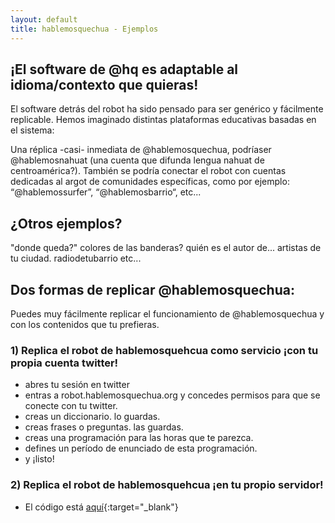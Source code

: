 ```yaml
---
layout: default
title: hablemosquechua - Ejemplos
---
```


## ¡El software de @hq es adaptable al idioma/contexto que quieras!

El software detrás del robot ha sido pensado para ser genérico y fácilmente 
replicable. Hemos imaginado distintas plataformas educativas basadas en el sistema: 

Una réplica -casi- inmediata de @hablemosquechua, podríaser @hablemosnahuat (una cuenta que difunda lengua nahuat de centroamérica?). También se podría conectar el robot con cuentas dedicadas al argot de comunidades específicas, como por ejemplo: “@hablemossurfer”, “@hablemosbarrio“, etc...

## ¿Otros ejemplos?

"donde queda?"
colores de las banderas?
quién es el autor de...
artistas de tu ciudad.
radiodetubarrio 
etc...

## Dos formas de replicar @hablemosquechua:
Puedes muy fácilmente replicar el funcionamiento de @hablemosquechua y con los contenidos que tu prefieras. 

### 1) Replica el robot de hablemosquehcua como servicio ¡con tu propia cuenta twitter!
* abres tu sesión en twitter
* entras a robot.hablemosquechua.org y concedes permisos para que se conecte con tu twitter.
* creas un diccionario. lo guardas.
* creas frases o preguntas. las guardas.
* creas una programación para las horas que te parezca.
* defines un período de enunciado de esta programación.
* y ¡listo!

### 2) Replica el robot de hablemosquehcua ¡en tu propio servidor! 
* El código está [aquí](https://github.com/merunga/hablemosquechua-web/){:target="_blank"}
